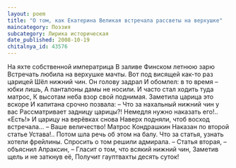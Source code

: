```yaml
---
layout: poem
title: "О том, как Екатерина Великая встречала рассветы на верхушке"
maincategory: Поэзия
subcategory: Лирика историческая
date_published: 2008-10-19
chitalnya_id: 43576
---
```




На яхте собственной императрица
В заливе Финском летнюю зарю
Встречать любила на верхушке мачты.
Вот под висящей как-то раз царицей
Шёл нижний чин. Он голову задрал
И обомлел: в то время – юбки лишь,
А панталоны дамы не носили.
И часто стал ходить туда матрос,
К высотам неба взор свой поднимая.
Заметила царица это вскоре
И капитана срочно позвала:
– Что за нахальный нижний чин у вас
Рассматривает задницу царицы?!
Немедля нужно наказать его!..
«Есть!»
И царицу на верёвках снова
Наверх подняли, чтоб восход встречала…
– Ваше величество! Матрос Кондрашкин
Наказан по второй статье Устава!..
Потом шла речь об этом на балу.
Что за статья, узнать хотели фрейлины.
Спросить о том решили адмирала.
– Статья вторая, – объяснил Апраксин, –
Гласит о том, что всякий нижний чин,
Заметив щель и не заткнув её,
Получит гауптвахты десять суток!






